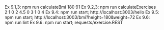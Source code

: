 Ex 9.1,3: npm run calculateBmi 180 91
Ex 9.2,3: npm run calculateExercises 2 1 0 2 4.5 0 3 1 0 4
Ex 9.4: npm run start; http://localhost:3003/hello
Ex 9.5: npm run start; http://localhost:3003/bmi?height=180&weight=72
Ex 9.6: npm run lint
Ex 9.6: npm run start; requests/exercise.REST
